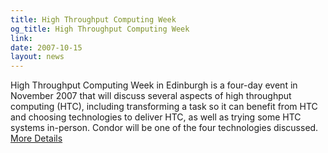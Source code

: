 ```yaml
---
title: High Throughput Computing Week
og_title: High Throughput Computing Week
link: 
date: 2007-10-15
layout: news
---
```


High Throughput Computing Week in Edinburgh is a four-day event in November 2007 that will discuss several aspects of high throughput computing (HTC), including transforming a task so it can benefit from HTC and choosing technologies to deliver HTC, as well as trying some HTC systems in-person. Condor will be one of the four technologies discussed. <a href="http://www.nesc.ac.uk/esi/events/831/" data-proofer-ignore>More Details</a>
